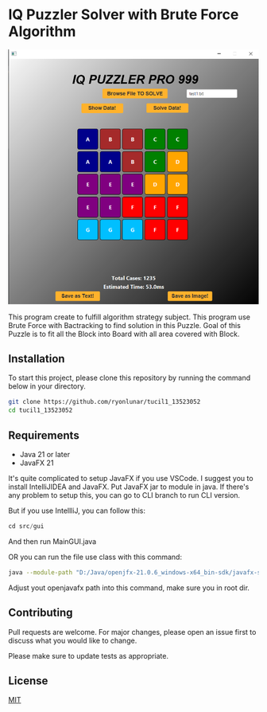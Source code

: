 # IQ Puzzler Solver with Brute Force Algorithm

![Image](https://github.com/ryonlunar/tucil1_13523052/blob/main/test/solution/assets.png)

This program create to fulfill algorithm strategy subject. This program use Brute Force with Bactracking to find solution in this Puzzle. Goal of this Puzzle is to fit all the Block into Board with all area covered with Block.

## Installation

To start this project, please clone this repository by running the command below in your directory.

```bash
git clone https://github.com/ryonlunar/tucil1_13523052
cd tucil1_13523052
```

## Requirements
- Java 21 or later
- JavaFX 21

It's quite complicated to setup JavaFX if you use VSCode. I suggest you to install IntelliJIDEA and JavaFX. Put JavaFX jar to module in java. If there's any problem to setup this, you can go to CLI branch to run CLI version.


But if you use IntellliJ, you can follow this:

```python
cd src/gui
```
And then run MainGUI.java

OR you can run the file use class with this command:
```bash
java --module-path "D:/Java/openjfx-21.0.6_windows-x64_bin-sdk/javafx-sdk-21.0.6/lib" --add-modules javafx.controls,javafx.fxml -cp "out/production/tucil1" gui.MainGUI
```
Adjust yout openjavafx path into this command, make sure you in root dir.

## Contributing

Pull requests are welcome. For major changes, please open an issue first
to discuss what you would like to change.

Please make sure to update tests as appropriate.

## License

[MIT](https://choosealicense.com/licenses/mit/)